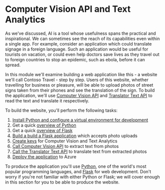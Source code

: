 # Computer Vision API and Text Analytics

As we've discussed, AI is a tool whose usefulness spans the practical and inspirational. We can sometimes see the reach of its capabilities even within a single app. For example, consider an application which could translate signage in a foreign language. Such an application would be useful for tourists on vacation, or could even help doctors save lives as they travel out to foreign countries to stop an epidemic, such as ebola, before it can spread.

In this module we'll examine building a web application like this - a website we'll call Contoso Travel - step by step. Users of this website, whether travelling for business or pleasure, will be able to upload photos of street signs taken from their phones and see the translation of the sign. To build the application, we'll use [Computer Vision API](https://azure.microsoft.com/services/cognitive-services/computer-vision/) and [Translator Text API](https://azure.microsoft.com/services/cognitive-services/translator-text-api/) to read the text and translate it respectively.

To build the website, you'll perform the following tasks:

1. [Install Python and configure a virtual environment for development](./computer-vision-text-analytics/installation.md)
2. Get a quick [overview of Python](./computer-vision-text-analytics/python.md)
3. Get a quick [overview of Flask](./computer-vision-text-analytics/flask.md)
4. [Build a build a Flask application](./computer-vision-text-analytics/site-creation.md) which accepts photo uploads
5. [Create keys](./computer-vision-text-analytics/create-azure-resources.md) for Computer Vision and Text Analytics
6. [Call Computer Vision API](./computer-vision-text-analytics/computer-vision.md) to extract text from photos
7. [Call the Translator Text API](./computer-vision-text-analytics/text-analytics.md) to translate text from extracted photos
8. [Deploy the application](./computer-vision-text-analytics/deploy.md) to Azure

To produce the application you'll use [Python](https://python.org), one of the world's most popular programming languages, and [Flask](http://flask.pocoo.org/) for web development. Don't worry if you're not familiar with either Python or Flask; we will cover enough in this section for you to be able to produce the website.
